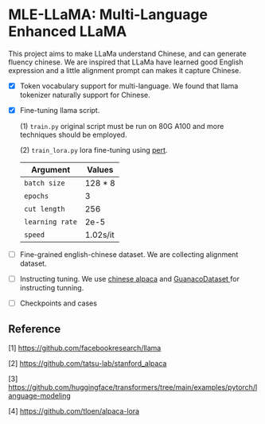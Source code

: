 # MLE-LLaMA: Multi-Language Enhanced LLaMA

This project aims to make LLaMa understand Chinese, and can generate fluency chinese. We are inspired that LLaMa have learned good English expression and a little alignment prompt can makes it capture Chinese. 

- [X] Token vocabulary support for multi-language. We found that llama tokenizer naturally support for Chinese. 
- [X] Fine-tuning llama script.  

  (1) ```train.py``` original script must be run on 80G A100 and more techniques should be employed. 
  
  (2) ```train_lora.py``` lora fine-tuning using [pert](https://github.com/huggingface/peft). 
  
  | Argument | Values |
  |------|------|
  | `batch size` | 128 * 8 |
   | `epochs` | 3 |
   | `cut length` | 256 |
   | `learning rate` | 2e-5 |
   | `speed` | 1.02s/it |
  
  
- [ ] Fine-grained english-chinese dataset. We are collecting alignment dataset.
- [ ] Instructing tuning. We use [chinese alpaca](https://github.com/carbonz0/alpaca-chinese-dataset) and [GuanacoDataset
](https://huggingface.co/datasets/JosephusCheung/GuanacoDataset) for instructing tunning. 
- [ ] Checkpoints and cases


## Reference 
[1] https://github.com/facebookresearch/llama 

[2] https://github.com/tatsu-lab/stanford_alpaca 

[3] https://github.com/huggingface/transformers/tree/main/examples/pytorch/language-modeling

[4] https://github.com/tloen/alpaca-lora
